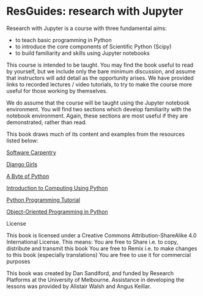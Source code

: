 # ResGuides: research with Jupyter

Research with Jupyter is a course with three fundamental aims:

* to teach basic programming in Python
* to introduce the core components of Scientific Python (Scipy)
* to build familiarity and skills using Jupyter notebooks

This course is intended to be taught. You may find the book useful to read by yourself, but we include only the bare minimum discussion, and assume that instructors will add detail as the opportunity arises. We have provided links to recorded lectures / video tutorials, to try to make the course more useful for those working by themselves.

We do assume that the course will be taught using the Jupyter notebook environment. You will find two sections which develop familiarity with the notebook environment. Again, these sections are most useful if they are demonstrated, rather than read.  

This book draws much of its content and examples from the resources listed below:

[Software Carpentry](http://swcarpentry.github.io/python-novice-inflammation/)

[Django Girls](http://tutorial.djangogirls.org/en/)

[A Byte of Python](http://python.swaroopch.com/)

[Introduction to Computing Using Python](http://www.cs.cornell.edu/courses/CS1110/2014fa/lectures/)

[Python Programming Tutorial](http://www.programiz.com/python-programming)

[Object-Oriented Programming in Python](http://python-textbok.readthedocs.io/en/latest/index.html)

License

This book is licensed under a Creative Commons Attribution-ShareAlike 4.0 International License.
This means:
You are free to Share i.e. to copy, distribute and transmit this book
You are free to Remix i.e. to make changes to this book (especially translations)
You are free to use it for commercial purposes

This book was created by Dan Sandiford, and funded by Research Platforms at the University of Melbourne. Assistance in developing the lessons was provided by Alistair Walsh and Angus Keillar.
